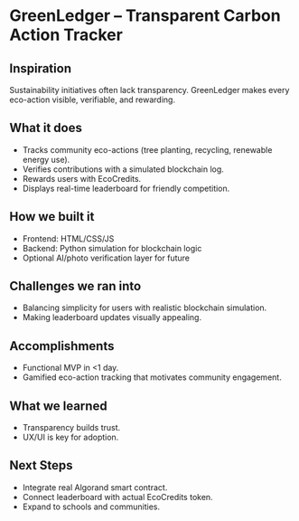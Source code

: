 # GreenLedger – Transparent Carbon Action Tracker

## Inspiration
Sustainability initiatives often lack transparency. GreenLedger makes every eco-action visible, verifiable, and rewarding.

## What it does
- Tracks community eco-actions (tree planting, recycling, renewable energy use).
- Verifies contributions with a simulated blockchain log.
- Rewards users with EcoCredits.
- Displays real-time leaderboard for friendly competition.

## How we built it
- Frontend: HTML/CSS/JS
- Backend: Python simulation for blockchain logic
- Optional AI/photo verification layer for future

## Challenges we ran into
- Balancing simplicity for users with realistic blockchain simulation.
- Making leaderboard updates visually appealing.

## Accomplishments
- Functional MVP in <1 day.
- Gamified eco-action tracking that motivates community engagement.

## What we learned
- Transparency builds trust.
- UX/UI is key for adoption.

## Next Steps
- Integrate real Algorand smart contract.
- Connect leaderboard with actual EcoCredits token.
- Expand to schools and communities.


